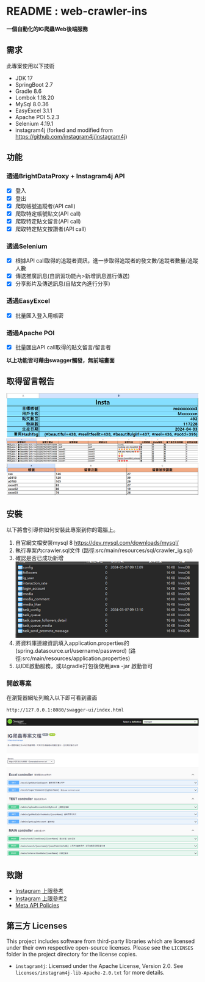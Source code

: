 
# README : web-crawler-ins

**一個自動化的IG爬蟲Web後端服務**

## 需求
此專案使用以下技術
* JDK 17
* SpringBoot 2.7
* Gradle 8.6
* Lombok 1.18.20
* MySql 8.0.36
* EasyExcel 3.1.1
* Apache POI 5.2.3
* Selenium 4.19.1
* instagram4j
(forked and modified from https://github.com/instagram4j/instagram4j)

## 功能

### 透過BrightDataProxy + Instagram4j API
- [x] 登入
- [x] 登出
- [x] 爬取帳號追蹤者(API call)
- [x] 爬取特定帳號貼文(API call)
- [x] 爬取特定貼文留言(API call)
- [x] 爬取特定貼文按讚者(API call)

### 透過Selenium
- [x] 根據API call取得的追蹤者資訊，進一步取得追蹤者的發文數/追蹤者數量/追蹤人數
- [x] 傳送推廣訊息(自訊習功能內>新增訊息進行傳送)
- [x] 分享影片及傳送訊息(自貼文內進行分享)

### 透過EasyExcel
- [x] 批量匯入登入用帳密

### 透過Apache POI
- [x] 批量匯出API call取得的貼文留言/留言者

**以上功能皆可藉由swagger觸發，無前端畫面**

## 取得留言報告

![留言報告1](pic/excel.png)
![留言報告2](pic/excel1.png)
![留言報告3](pic/excel2.png)

## 安裝

以下將會引導你如何安裝此專案到你的電腦上。

1. 自官網文檔安裝mysql 8
   https://dev.mysql.com/downloads/mysql/
2. 執行專案內crawler.sql文件
   (路徑:src/main/resources/sql/crawler_ig.sql)
3. 確認是否已成功新增
   ![留言報告3](pic/mysql.png)
4. 將資料庫連線資訊填入application.properties的
   (spring.datasource.url/username/password)
   (路徑:src/main/resources/application.properties)
5. 以IDE啟動服務，或以gradle打包後使用java -jar 啟動皆可


### 開啟專案

在瀏覽器網址列輸入以下即可看到畫面

```bash
http://127.0.0.1:8080/swagger-ui/index.html
```
![swagger](pic/swagger.png)


## 致謝

-   [Instagram 上限參考](https://www.linkedin.com/pulse/stay-within-boundaries-complete-breakdown-instagrams-cmscc/)
- [Instagram 上限參考2](https://socialpros.co/instagram-daily-limits/#:~:text=Instagram's%20Daily%20Limits%20%E2%80%93%20Like,than%2030%20likes%20per%20hour)
-   [Meta API Policies](https://developers.facebook.com/devpolicy/)

## 第三方 Licenses

This project includes software from third-party libraries which are licensed under their own respective open-source licenses. Please see the `LICENSES` folder in the project directory for the license copies.

- `instagram4j`: Licensed under the Apache License, Version 2.0. See `licenses/instagram4j-lib-Apache-2.0.txt` for more details.
